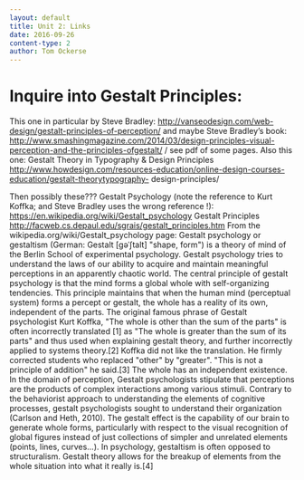 ```yaml
---
layout: default
title: Unit 2: Links
date: 2016-09-26
content-type: 2
author: Tom Ockerse
---
```


# Inquire into Gestalt Principles:

This one in particular by Steve Bradley:
http://vanseodesign.com/web-design/gestalt-principles-of-perception/
and maybe Steve Bradley’s book:
http://www.smashingmagazine.com/2014/03/design-principles-visual-perception-and-the-principles-ofgestalt/
/ see pdf of some pages.
Also this one: Gestalt Theory in Typography & Design Principles
http://www.howdesign.com/resources-education/online-design-courses-education/gestalt-theorytypography-
design-principles/

Then possibly these???
Gestalt Psychology (note the reference to Kurt Koffka; and Steve Bradley uses the wrong reference
!): https://en.wikipedia.org/wiki/Gestalt_psychology
Gestalt Principles
http://facweb.cs.depaul.edu/sgrais/gestalt_principles.htm
From the wikipedia.org/wiki/Gestalt_psychology page:
Gestalt psychology or gestaltism (German: Gestalt [ɡəˈʃtalt] "shape, form") is a theory of mind
of the Berlin School of experimental psychology. Gestalt psychology tries to understand the laws of
our ability to acquire and maintain meaningful perceptions in an apparently chaotic world. The central
principle of gestalt psychology is that the mind forms a global whole with self-organizing tendencies.
This principle maintains that when the human mind (perceptual system) forms a percept or gestalt,
the whole has a reality of its own, independent of the parts. The original famous phrase of Gestalt
psychologist Kurt Koffka, "The whole is other than the sum of the parts" is often incorrectly
translated [1] as "The whole is greater than the sum of its parts" and thus used when explaining gestalt
theory, and further incorrectly applied to systems theory.[2] Koffka did not like the translation. He
firmly corrected students who replaced "other" by "greater". "This is not a principle of addition" he
said.[3] The whole has an independent existence.
In the domain of perception, Gestalt psychologists stipulate that perceptions are the products of
complex interactions among various stimuli. Contrary to the behaviorist approach to understanding
the elements of cognitive processes, gestalt psychologists sought to understand their organization
(Carlson and Heth, 2010). The gestalt effect is the capability of our brain to generate whole forms,
particularly with respect to the visual recognition of global figures instead of just collections of
simpler and unrelated elements (points, lines, curves...).
In psychology, gestaltism is often opposed to structuralism. Gestalt theory allows for the breakup of
elements from the whole situation into what it really is.[4]

